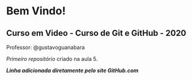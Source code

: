 # Bem Vindo!
## Curso em Video - **Curso de Git e GitHub - 2020**

Professor: @gustavoguanabara

*Primeiro repositório* criado na aula 5.

***Linha adicionada diretamente pelo site GitHub.com***

